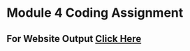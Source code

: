 # Module 4 Coding Assignment

## For Website Output [Click Here](https://Bhavesh-Vinchurkar.github.io/coursera-html_css_js_for_webdevs/module4-solution/index.html)

